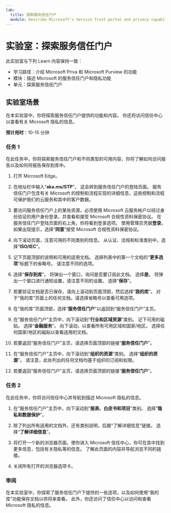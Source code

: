 ```yaml
---
lab:
  title: 探索服务信任门户
  module: Describe Microsoft’s Service Trust portal and privacy capabilities
---
```


# 实验室：探索服务信任门户

此实验室与下列 Learn 内容保持一致：

- 学习路径：介绍 Microsoft Priva 和 Microsoft Purview 的功能
- 模块：描述 Microsoft 的服务信任门户和隐私功能
- 单元：探索服务信任门户

## 实验室场景

在本实验室中，你将探索服务信任门户提供的功能和内容。 你还将访问信任中心以查看有关 Microsoft 隐私的信息。

**预计用时**：10-15 分钟

### 任务 1

在此任务中，你将探索服务信任门户和不同类型的可用内容，你将了解如何访问报告以及如何将报告保存到库中。

1. 打开 Microsoft Edge。

1. 在地址栏中输入“**aka.ms/STP**”。 这会转到服务信任门户的登陆页面。 服务信任门户包含有关 Microsoft 的控制和流程实现的详细信息，这些控制和流程可保护我们的云服务和其中的客户数据。

1. 要访问服务信任门户上的某些资源，必须使用 Microsoft 云服务帐户以经过身份验证的用户身份登录，并查看和接受 Microsoft 合规性资料保密协议。 在服务信任门户登陆页面的右上角，你将看到登录选项。  使用管理员凭据**登录**，如果出现提示，选择“**同意**”接受 Microsoft 合规性资料保密协议。

1. 向下滚动页面，注意可用的不同类别的信息。 从认证、法规和标准类别中，选择“**ISO/IEC**”。

1. 记下页面顶部的说明和可用的适用文档。  选择列表中的第一个文档的“**更多选项**”标题下的省略号。  请注意不同的选项。

1. 选择“**保存到库**”。  将弹出一个窗口，询问是否要订阅此文档。  选择**是**。 将弹出一个窗口进行通知设置，请注意不同的设置。 选择“**保存**”。

1. 若要验证文档是否已保存，请向上滚动到页面顶部，然后选择“**我的库**”。  对于“我的库”页面上的任何文档，请选择省略号以查看可用选项。

1. 在“我的库”页面顶部，选择“**服务信任门户**”以返回到“服务信任门户”主页。

1. 在“服务信任门户”主页中，向下滚动到“**行业和区域资源**”类别。  记下可用的磁贴。  选择“**金融服务**”。  向下滚动，以查看所有可用区域和国家/地区。  选择任何国家/地区的磁贴以查看适用的文档。

1. 若要返回“服务信任门户”主页，请选择页面顶部的链接“**服务信任门户**”。

1. 在“服务信任门户”主页中，向下滚动到“**组织的资源**”类别。 选择“**组织的资源**”。  请注意，此处列出的任何文档均基于组织的订阅和权限。

1. 若要返回“服务信任门户”主页，请选择页面顶部的链接“**服务信任门户**”。

### 任务 2

在此任务中，你将访问信任中心并导航到描述 Microsoft 隐私的信息。

1. 在“服务信任门户”主页中，向下滚动到“**报表、白皮书和项目**”类别。 选择“**隐私和数据保护**”。  

1. 除了列出所有适用的文档外，还有类别说明，后跟“了解详细信息”链接。  选择“**了解详细信息**”。

1. 将打开一个新的浏览器页面，使你进入 Microsoft 信任中心，你可在其中找到更多信息，包括有关隐私等的信息。 了解此页面的内容并导航浏览不同的链接。

1. 关闭所有打开的浏览器选项卡。

### 审阅

在本实验室中，你探索了服务信任门户下提供的一些选项，以及如何使用“我的库”功能保存文档以供将来查看。  此外，你还访问了信任中心以访问和查看 Microsoft 隐私的信息。
